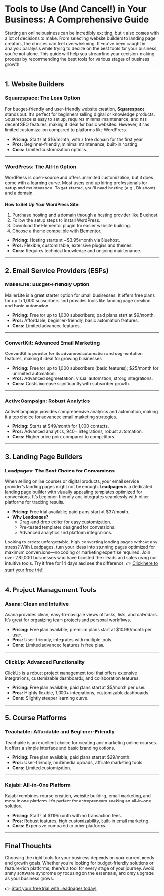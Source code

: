 # Tools to Use (And Cancel!) in Your Business: A Comprehensive Guide

Starting an online business can be incredibly exciting, but it also comes with a lot of decisions to make. From selecting website builders to landing page creators, the choices can feel overwhelming. If you’ve been caught in analysis paralysis while trying to decide on the best tools for your business, you’re not alone. This guide will help you streamline your decision-making process by recommending the best tools for various stages of business growth.

---

## 1. Website Builders

### **Squarespace: The Lean Option**
For budget-friendly and user-friendly website creation, **Squarespace** stands out. It’s perfect for beginners selling digital or knowledge products. Squarespace is easy to set up, requires minimal maintenance, and has decent SEO features, making it ideal for basic websites. However, it has limited customization compared to platforms like WordPress.

- **Pricing:** Starts at $16/month, with a free domain for the first year.  
- **Pros:** Beginner-friendly, minimal maintenance, built-in hosting.  
- **Cons:** Limited customization options.

---

### **WordPress: The All-In Option**
WordPress is open-source and offers unlimited customization, but it does come with a learning curve. Most users end up hiring professionals for setup and maintenance. To get started, you’ll need hosting (e.g., Bluehost) and a domain.

#### How to Set Up Your WordPress Site:
1. Purchase hosting and a domain through a hosting provider like Bluehost.
2. Follow the setup steps to install WordPress.
3. Download the Elementor plugin for easier website building.
4. Choose a theme compatible with Elementor.

- **Pricing:** Hosting starts at ~$3.95/month via Bluehost.  
- **Pros:** Flexible, customizable, extensive plugins and themes.  
- **Cons:** Requires technical knowledge and ongoing maintenance.

---

## 2. Email Service Providers (ESPs)

### **MailerLite: Budget-Friendly Option**
MailerLite is a great starter option for small businesses. It offers free plans for up to 1,000 subscribers and provides tools like landing page creation and basic automation.

- **Pricing:** Free for up to 1,000 subscribers; paid plans start at $9/month.  
- **Pros:** Affordable, beginner-friendly, basic automation features.  
- **Cons:** Limited advanced features.

---

### **ConvertKit: Advanced Email Marketing**
ConvertKit is popular for its advanced automation and segmentation features, making it ideal for growing businesses.

- **Pricing:** Free for up to 1,000 subscribers (basic features); $25/month for unlimited automation.  
- **Pros:** Advanced segmentation, visual automation, strong integrations.  
- **Cons:** Costs increase significantly with subscriber growth.

---

### **ActiveCampaign: Robust Analytics**
ActiveCampaign provides comprehensive analytics and automation, making it a top choice for advanced email marketing strategies.

- **Pricing:** Starts at $49/month for 1,000 contacts.  
- **Pros:** Advanced analytics, 940+ integrations, robust automation.  
- **Cons:** Higher price point compared to competitors.

---

## 3. Landing Page Builders

### **Leadpages: The Best Choice for Conversions**
When selling online courses or digital products, your email service provider’s landing pages might not be enough. **Leadpages** is a dedicated landing page builder with visually appealing templates optimized for conversions. It’s beginner-friendly and integrates seamlessly with other platforms for tracking results.

- **Pricing:** Free trial available; paid plans start at $37/month.  
- **Why Leadpages?**  
  - Drag-and-drop editor for easy customization.  
  - Pre-tested templates designed for conversions.  
  - Advanced analytics and platform integrations.

Looking to create unforgettable, high-converting landing pages without any stress? With Leadpages, turn your ideas into stunning pages optimized for maximum conversions—no coding or marketing expertise required. Join over 270,000 businesses who have boosted their leads and sales using our intuitive tools. Try it free for 14 days and see the difference. 👉 [Click here to start your free trial!](https://bit.ly/LEadPages)

---

## 4. Project Management Tools

### **Asana: Clean and Intuitive**
Asana provides clean, easy-to-navigate views of tasks, lists, and calendars. It’s great for organizing team projects and personal workflows.

- **Pricing:** Free plan available; premium plans start at $10.99/month per user.  
- **Pros:** User-friendly, integrates with multiple tools.  
- **Cons:** Limited advanced features in free plan.

---

### **ClickUp: Advanced Functionality**
ClickUp is a robust project management tool that offers extensive integrations, customizable dashboards, and collaboration features.

- **Pricing:** Free plan available; paid plans start at $5/month per user.  
- **Pros:** Highly flexible, 1,000+ integrations, customizable dashboards.  
- **Cons:** Slightly steeper learning curve.

---

## 5. Course Platforms

### **Teachable: Affordable and Beginner-Friendly**
Teachable is an excellent choice for creating and marketing online courses. It offers a simple interface and basic branding options.

- **Pricing:** Free plan available; paid plans start at $29/month.  
- **Pros:** User-friendly, multimedia uploads, affiliate marketing tools.  
- **Cons:** Limited customization.

---

### **Kajabi: All-in-One Platform**
Kajabi combines course creation, website building, email marketing, and more in one platform. It’s perfect for entrepreneurs seeking an all-in-one solution.

- **Pricing:** Starts at $119/month with no transaction fees.  
- **Pros:** Robust features, high customizability, built-in email marketing.  
- **Cons:** Expensive compared to other platforms.

---

## Final Thoughts

Choosing the right tools for your business depends on your current needs and growth goals. Whether you’re looking for budget-friendly solutions or feature-rich platforms, there’s a tool for every stage of your journey. Avoid shiny software syndrome by focusing on the essentials, and only upgrade as your business grows.  

👉 [Start your free trial with Leadpages today!](https://bit.ly/LEadPages)  
